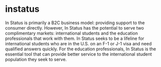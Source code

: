 # instatus
In Status is primarily a B2C business model: providing support to the consumer directly.  However, In Status has the potential to serve two complimentary markets: international students and the education professionals that work with them.  In Status seeks to be a lifeline for international students who are in the U.S. on an F-1 or J-1 visa and need qualified answers quickly.  For the education professionals, In Status is the essential tool that can provide better service to the international student population they seek to serve. 
